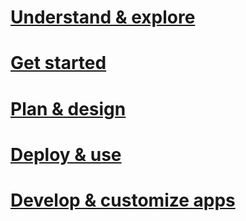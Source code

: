 # [Understand & explore](./understand-explore/azure-rights-management.html)
# [Get started](./get-started/requirements-for-azure-rights-management.html)
# [Plan & design](./plan-design/azure-rights-management-deployment-roadmap.html)
# [Deploy & use](./deploy-use/activating-azure-rights-management.html)
# [Develop & customize apps](/rights-management/sdk/api/winrt/Microsoft.RightsManagement.html)
